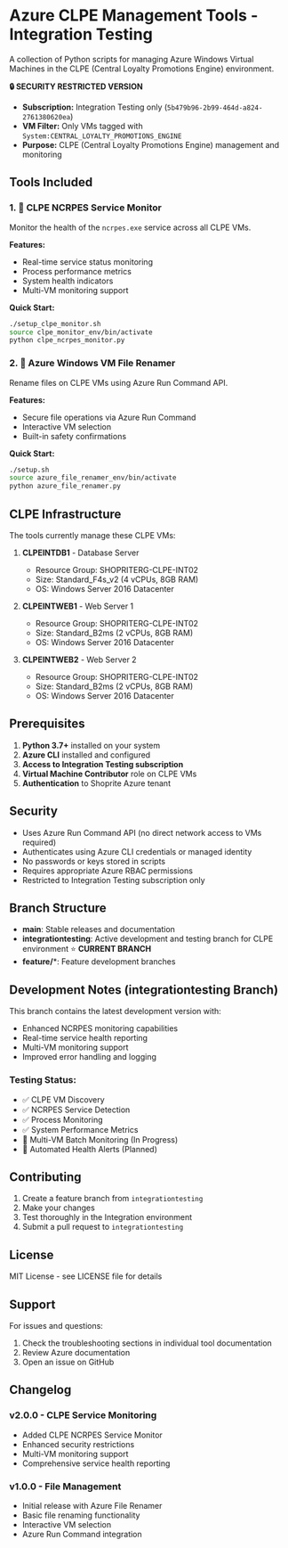# Azure CLPE Management Tools - Integration Testing

A collection of Python scripts for managing Azure Windows Virtual Machines in the CLPE (Central Loyalty Promotions Engine) environment.

**🔒 SECURITY RESTRICTED VERSION**
- **Subscription:** Integration Testing only (`5b479b96-2b99-464d-a824-2761380620ea`)
- **VM Filter:** Only VMs tagged with `System:CENTRAL_LOYALTY_PROMOTIONS_ENGINE`
- **Purpose:** CLPE (Central Loyalty Promotions Engine) management and monitoring

## Tools Included

### 1. 🏥 CLPE NCRPES Service Monitor
Monitor the health of the `ncrpes.exe` service across all CLPE VMs.

**Features:**
- Real-time service status monitoring
- Process performance metrics
- System health indicators
- Multi-VM monitoring support

**Quick Start:**
```bash
./setup_clpe_monitor.sh
source clpe_monitor_env/bin/activate
python clpe_ncrpes_monitor.py
```

### 2. 📁 Azure Windows VM File Renamer
Rename files on CLPE VMs using Azure Run Command API.

**Features:**
- Secure file operations via Azure Run Command
- Interactive VM selection
- Built-in safety confirmations

**Quick Start:**
```bash
./setup.sh
source azure_file_renamer_env/bin/activate
python azure_file_renamer.py
```

## CLPE Infrastructure

The tools currently manage these CLPE VMs:

1. **CLPEINTDB1** - Database Server
   - Resource Group: SHOPRITERG-CLPE-INT02
   - Size: Standard_F4s_v2 (4 vCPUs, 8GB RAM)
   - OS: Windows Server 2016 Datacenter

2. **CLPEINTWEB1** - Web Server 1
   - Resource Group: SHOPRITERG-CLPE-INT02
   - Size: Standard_B2ms (2 vCPUs, 8GB RAM)
   - OS: Windows Server 2016 Datacenter

3. **CLPEINTWEB2** - Web Server 2
   - Resource Group: SHOPRITERG-CLPE-INT02
   - Size: Standard_B2ms (2 vCPUs, 8GB RAM)
   - OS: Windows Server 2016 Datacenter

## Prerequisites

1. **Python 3.7+** installed on your system
2. **Azure CLI** installed and configured
3. **Access to Integration Testing subscription**
4. **Virtual Machine Contributor** role on CLPE VMs
5. **Authentication** to Shoprite Azure tenant

## Security

- Uses Azure Run Command API (no direct network access to VMs required)
- Authenticates using Azure CLI credentials or managed identity
- No passwords or keys stored in scripts
- Requires appropriate Azure RBAC permissions
- Restricted to Integration Testing subscription only

## Branch Structure

- **main**: Stable releases and documentation
- **integrationtesting**: Active development and testing branch for CLPE environment ⭐ **CURRENT BRANCH**
- **feature/***: Feature development branches

## Development Notes (integrationtesting Branch)

This branch contains the latest development version with:
- Enhanced NCRPES monitoring capabilities
- Real-time service health reporting
- Multi-VM monitoring support
- Improved error handling and logging

### Testing Status:
- ✅ CLPE VM Discovery
- ✅ NCRPES Service Detection
- ✅ Process Monitoring
- ✅ System Performance Metrics
- 🔄 Multi-VM Batch Monitoring (In Progress)
- 🔄 Automated Health Alerts (Planned)

## Contributing

1. Create a feature branch from `integrationtesting`
2. Make your changes
3. Test thoroughly in the Integration environment
4. Submit a pull request to `integrationtesting`

## License

MIT License - see LICENSE file for details

## Support

For issues and questions:
1. Check the troubleshooting sections in individual tool documentation
2. Review Azure documentation
3. Open an issue on GitHub

## Changelog

### v2.0.0 - CLPE Service Monitoring
- Added CLPE NCRPES Service Monitor
- Enhanced security restrictions
- Multi-VM monitoring support
- Comprehensive service health reporting

### v1.0.0 - File Management
- Initial release with Azure File Renamer
- Basic file renaming functionality
- Interactive VM selection
- Azure Run Command integration

